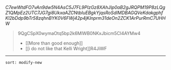 *C7ewWtdFO7vAn9dw5N*4A*sC5J7FL9PIzGz8XAh*JI*p0aB2gJRQPM19P8zLQgZ*1Q*MpEz2UTC7JG7gi8UkxaAZC*Nt*bIuEBgkYjqsRoSdIMDBAGQVeKdakg*ph*fKl2bDdp9bTr58zqhnBYK0V6FWj42p4*jK*lnprm31deOn2ZCK1ArPurRmC7UHHW*

> 9QgCSpX0wymaOtq5bp2k6MlWB0NKxJbicm5Cl4AYMw4
>
> * [[More than good enough]]
> * [[i do not like that Kelli Wright]]R4JiWF

***

```folderv
sort: modify-new
```

